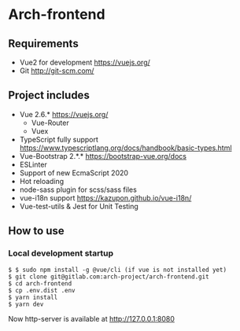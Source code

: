 Arch-frontend
=====

Requirements
-----
* Vue2 for development <https://vuejs.org/>
* Git <http://git-scm.com/>

Project includes
-----
* Vue 2.6.* <https://vuejs.org/>
  * Vue-Router
  * Vuex
* TypeScript fully support <https://www.typescriptlang.org/docs/handbook/basic-types.html>
* Vue-Bootstrap 2.\*.* <https://bootstrap-vue.org/docs>
* ESLinter
* Support of new EcmaScript 2020
* Hot reloading
* node-sass plugin for scss/sass files
* vue-i18n support <https://kazupon.github.io/vue-i18n/>
* Vue-test-utils & Jest for Unit Testing


How to use
------


### Local development startup
    $ $ sudo npm install -g @vue/cli (if vue is not installed yet)
    $ git clone git@gitlab.com:arch-project/arch-frontend.git
    $ cd arch-frontend
    $ cp .env.dist .env
    $ yarn install
    $ yarn dev

Now http-server is available at <http://127.0.0.1:8080>
